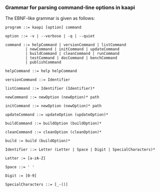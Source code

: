 ### Grammar for parsing command-line options in kaapi

The EBNF-like grammar is given as follows:

```
program ::= kaapi [option] command 
```

```
option ::= -v | --verbose | -q | --quiet
```

```
command ::= helpCommand | versionCommand | listCommand 
         | newCommand | initCommand | updateCommand 
         | buildCommand | cleanCommand | runCommand 
         | testCommand | docCommand | benchCommand 
         | publishCommand             
```

```
helpCommand ::= help helpCommand 
```

```
versionCommand ::= Identifier 
```

```
listCommand ::= Identifier (Identifier)*

```

```
newCommand ::= newOption (newOption)* path
```

```
initCommand ::= newOption (newOption)* path
```

```
updateCommand ::= updateOption (updateOption)*
```

```
buildCommand ::= buildOption (buildOption)*
```

```
cleanCommand ::= cleanOption (cleanOption)*
```

```
build := build (buildOption)*
```

```
Identifier ::= Letter (Letter | Space | Digit | SpecialCharacters)*
```

```
Letter := [a-zA-Z]
```

```
Space ::= ' ' 
```

```
Digit := [0-9]
```

```
SpecialCharacters ::= [_-()]
```